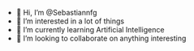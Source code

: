 - 👋 Hi, I’m @Sebastiannfg
- 👀 I’m interested in a lot of things
- 🌱 I’m currently learning Artificial Intelligence
- 💞️ I’m looking to collaborate on anything interesting

<!---
Sebastiannfg/Sebastiannfg is a ✨ special ✨ repository because its `README.md` (this file) appears on your GitHub profile.
You can click the Preview link to take a look at your changes.
--->

